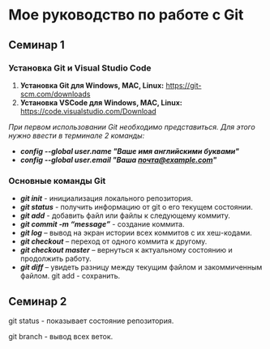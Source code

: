 # Мое руководство по работе с Git

## Семинар 1

### Установка Git и Visual Studio Code

1. **Установка Git для Windows, MAC, Linux:** https://git-scm.com/downloads
2. **Установка VSCode для Windows, MAC, Linux:** https://code.visualstudio.com/Download

*При первом использовании Git необходимо представиться. Для этого нужно ввести в терминале 2 команды:*

*  ***config --global user.name "Ваше имя английскими буквами"***
*  ***config --global user.email "Ваша почта@example.com"***

### Основные команды Git

* ***git init*** - инициализация локального репозитория.
* ***git status*** - получить информацию от git о его текущем состоянии.
* ***git add*** - добавить файл или файлы к следующему коммиту.
* ***git commit -m “message”*** - создание коммита.
* ***git log*** – вывод на экран истории всех коммитов с их хеш-кодами.
* ***git checkout*** – переход от одного коммита к другому.
* ***git checkout master*** – вернуться к актуальному состоянию и продолжить работу.
* ***git diff*** – увидеть разницу между текущим файлом и закоммиченным файлом.
git add - сохранить.

## Семинар 2

git status - показывает состояние репозитория.

git branch - вывод всех веток.
